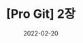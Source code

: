 ---
title: "[Pro Git] 2장" 

categories:
  -   Git & Github
tags:
  - [Git, Pro Git]

date: 2022-02-20

# published : false

---